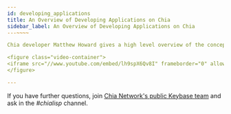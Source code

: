 ```yaml
---
id: developing_applications
title: An Overview of Developing Applications on Chia
sidebar_label: An Overview of Developing Applications on Chia
---~~‌~~

Chia developer Matthew Howard gives a high level overview of the concepts involved in developing applications on Chia. 

<figure class="video-container">
<iframe src="//www.youtube.com/embed/lh9spX6Qv8I" frameborder="0" allowfullscreen width="100%"></iframe>
</figure>

---
```


If you have further questions, join [Chia Network's public Keybase team](https://keybase.io/team/chia_network.public) and ask in the *#chialisp* channel.